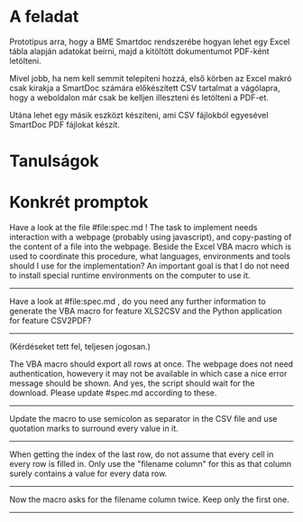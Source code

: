 # A feladat

Prototípus arra, hogy a BME Smartdoc rendszerébe hogyan lehet egy Excel tábla alapján adatokat beírni, majd a kitöltött dokumentumot PDF-ként letölteni.

Mivel jobb, ha nem kell semmit telepíteni hozzá, első körben az Excel makró csak kirakja a SmartDoc számára előkészített CSV tartalmat a vágólapra, hogy a weboldalon már csak be kelljen illeszteni és letölteni a PDF-et.

Utána lehet egy másik eszközt készíteni, ami CSV fájlokból egyesével SmartDoc PDF fájlokat készít.

# Tanulságok



# Konkrét promptok

Have a look at the file #file:spec.md ! The task to implement needs interaction with a webpage (probably using javascript), and copy-pasting of the content of a file into the webpage. Beside the Excel VBA macro which is used to coordinate this procedure, what languages, environments and tools should I use for the implementation? An important goal is that I do not need to install special runtime environments on the computer to use it.

---

Have a look at #file:spec.md , do you need any further information to generate the VBA macro for feature XLS2CSV and the Python application for feature CSV2PDF?

---
(Kérdéseket tett fel, teljesen jogosan.)

The VBA macro should export all rows at once. The webpage does not need authentication, howevery it may not be available in which case a nice error message should be shown. And yes, the script should wait for the download. Please update #spec.md according to these.

---

Update the macro to use semicolon as separator in the CSV file and use quotation marks to surround every value in it.

---

When getting the index of the last row, do not assume that every cell in every row is filled in. Only use the "filename column" for this as that column surely contains a value for every data row.

---

Now the macro asks for the filename column twice. Keep only the first one.

---

